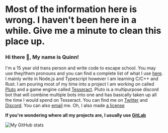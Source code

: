 # Most of the information here is wrong. I haven't been here in a while. Give me a minute to clean this place up.

### Hi there 👋, My name is Quinn!
I'm a 15 year old trans person and write code to escape school. You may use they/them pronouns and you can find a complete list of what I use [here](https://en.pronouns.page/@Identithree). I mainly write in Node.js and Typescript however I am learning C/C++ and Rust. I am pouring most of my time into a project I am working on called [Pluto](https://gitlab.com/saharacorp/pluto) and a game engine called [Tesseract](https://gitlab.com/saharacorp/tesseract). Pluto is a multipurpose discord bot that will combine multiple bots into one and has basically taken up all the time I would spend on Tesseract. You can find me on [Twitter](https://twitter.com/Identithree) and [Discord](https://discord.com/users/422415365742788618). You can also [email](mailto:hello@quinnlane.dev?subject=GitHub%20-%20Hey%20%F0%9F%91%8B&body=Type%20your%20question%2C%20comment%2C%20cool%20pictures%20of%20cats%2C%20etc.%20here.%20You%20also%20might%20want%20to%20change%20the%20subject%20to%20better%20fit%20what%20this%20email%20is%20about.) me. Oh, I also made [a license](https://gitlab.com/Identithree/BGDCPL)

**If you're wondering where all my projects are, I usually use [GitLab](https://gitlab.com/identithree)**

![My GitHub stats](https://github-readme-stats.vercel.app/api?username=Identithree&show_icons=true&theme=dark&custom_title=My%20GitHub%20Statistics)
